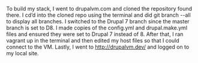 To build my stack, I went to drupalvm.com and cloned the repository found there. I cd’d into the cloned repo using the terminal and did git branch --all to display all branches. I switched to the Drupal 7 branch since the master branch is set to D8. I made copies of the config.yml and drupal.make.yml files and ensured they were set to Drupal 7 instead of 8. After that, I ran vagrant up in the terminal and then edited my host files so that I could connect to the VM. Lastly, I went to http://drupalvm.dev/ and logged on to my local site. 